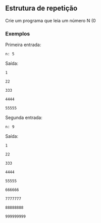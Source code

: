 ## Estrutura de repetição

<p style="text-align: justify">
Crie um programa que leia um número N (0<N<10) e que imprima uma sequência de números conforme mostrado no exemplo:
</p>

### Exemplos

Primeira entrada:

```
n: 5
```

Saída:

```
1

22

333

4444

55555
```

Segunda entrada:

```
n: 9
```

Saída:

```
1

22

333

4444

55555

666666

7777777

88888888

999999999
```
